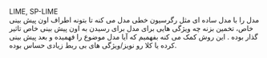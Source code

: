 LIME, SP-LIME<br>
مدل را با مدل ساده ای مثل رگرسیون خطی مدل می کنه تا بتونه اطراف اون پیش بینی خاص، تخمین بزنه چه ویژگی هایی برای مدل برای رسیدن به اون پیش بینی خاص تاثیر گذار بوده . این روش کمک می کنه بفهمیم که آیا مدل موضوع را فهمیده و بعد پیش بینی کرده یا کلا رو نویز/ویژگی های بی ربط زیادی حساس بوده.
